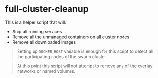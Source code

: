 # full-cluster-cleanup

This is a helper script that will:

* Stop all running services
* Remove all the unmanaged containers on all cluster nodes
* Remove all downloaded images

> Setting up `DOCKER_HOST` variable is enough for this script to detect all the
> participating nodes of the swarm cluster.

> At this point this script will not attempt to remove any of the overlay
> networks or named volumes.
